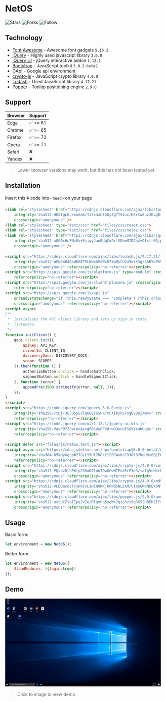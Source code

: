 NetOS
=============

   ![Stars](https://img.shields.io/github/stars/oskarbukovsky/NetOS.svg?style=social&label=Star)
   ![Forks](https://img.shields.io/github/forks/oskarbukovsky/NetOS.svg?style=social&label=Forks)
   ![Follow](https://img.shields.io/github/followers/oskarbukovsky.svg?style=social&label=Follow)


Technology
-----------

- [Font Awesome](https://fontawesome.com/) - Awesome font gadgets `5.15.2`
- [jQuery](https://jquery.com/) - Highly used javascript library `3.6.0`
- [jQuery UI](https://jqueryui.com/) - jQuery interactive addon `1.12.1`
- [Bootstrap](https://getbootstrap.com/) - JavaScript toolkit `5.0.2-beta2`
- [GApi](https://developers.google.com/people/quickstart/js) - Google api environment
- [crypto-js](https://github.com/brix/crypto-js) - JavaScript crypto library `4.0.0`
- [Lodash](https://lodash.com/) - Used JavaScript library `4.17.21`
- [Popper](https://popper.js.org/) - Tooltip positioning engine `2.9.0`

Support
-----------

| Browser | Support |
| ------ | ------ |
| Edge    | ✅ >= 81 |
| Chrome  | ✅ >= 85 |
| Firefox | ✅ >= 72 |
| Opera   | ✅ >= 71 |
| Safari  | ❌ |
| Yandex  | ❌ |

> Lower browser versions may work, but this has not been tested yet.

Installation
-----------

Insert this ⬇️ code into `<head>` on your page

```html
<link rel="stylesheet" href="https://cdnjs.cloudflare.com/ajax/libs/font-awesome/5.15.2/css/all.min.css"
    integrity="sha512-HK5fgLBL+xu6dm/Ii3z4xhlSUyZgTT9tuc/hSrtw6uzJOvgRr2a9jyxxT1ely+B+xFAmJKVSTbpM/CuL7qxO8w=="
    crossorigin="anonymous" />
<link rel="stylesheet" type="text/css" href="files/css/reset.css">
<link rel="stylesheet" type="text/css" href="files/css/netos.css">
<link rel="stylesheet" href="https://cdnjs.cloudflare.com/ajax/libs/jqueryui/1.12.1/jquery-ui.min.css"
    integrity="sha512-aOG0c6nPNzGk+5zjwyJaoRUgCdOrfSDhmMID2u4+OIslr0GjpLKo7Xm0Ao3xmpM4T8AmIouRkqwj1nrdVsLKEQ=="
    crossorigin="anonymous" />

<script src="https://cdnjs.cloudflare.com/ajax/libs/lodash.js/4.17.21/lodash.min.js"
    integrity="sha512-WFN04846sdKMIP5LKNphMaWzU7YpMyCU245etK3g/2ARYbPK9Ub18eG+ljU96qKRCWh+quCY7yefSmlkQw1ANQ=="
    crossorigin="anonymous" referrerpolicy="no-referrer"></script>
<script src="https://apis.google.com/js/platform.js" type="module" crossorigin="anonymous"
    referrerpolicy="no-referrer"></script>
<script src="https://apis.google.com/js/client:plusone.js" crossorigin="anonymous"
    referrerpolicy="no-referrer"></script>
<script src="https://apis.google.com/js/api.js"
    onreadystatechange="if (this.readyState === 'complete') {this.onload();gapi.load('client:auth2', initClient);}"
    crossorigin="anonymous" referrerpolicy="no-referrer"></script>
<script async>
/**
 *  Initializes the API client library and sets up sign-in state
 *  listeners.
 */
function initClient() {
    gapi.client.init({
        apiKey: API_KEY,
        clientId: CLIENT_ID,
        discoveryDocs: DISCOVERY_DOCS,
        scope: SCOPES
    }).then(function () {
        authorizeButton.onclick = handleAuthClick;
        signoutButton.onclick = handleSignoutClick;
    }, function (error) {
        appendPre(JSON.stringify(error, null, 2));
    });
}
</script>
<script src="https://code.jquery.com/jquery-3.6.0.min.js"
    integrity="sha256-/xUj+3OJU5yExlq6GSYGSHk7tPXikynS7ogEvDej/m4=" crossorigin="anonymous"
    referrerpolicy="no-referrer"></script>
<script src="https://code.jquery.com/ui/1.12.1/jquery-ui.min.js"
    integrity="sha256-VazP97ZCwtekAsvgPBSUwPFKdrwD3unUfSGVYrahUqU=" crossorigin="anonymous"
    referrerpolicy="no-referrer"></script>

<script defer src="files/js/netos.test.js"></script>
<script async src="https://cdn.jsdelivr.net/npm/bootstrap@5.0.0-beta2/dist/js/bootstrap.bundle.min.js"
    integrity="sha384-b5kHyXgcpbZJO/tY9Ul7kGkf1S0CWuKcCD38l8YkeH8z8QjE0GmW1gYU5S9FOnJ0" crossorigin="anonymous"
    referrerpolicy="no-referrer"></script>
<script src="https://cdnjs.cloudflare.com/ajax/libs/crypto-js/4.0.0/core.min.js"
    integrity="sha512-PQsdzDthPKtp230uD7lunTQw6CwNTPnd5LP3e3/+afg9cNkrL7UsfWXT3EW5Ar9XZ5SdADcPDXs1BAWNa9OZ7Q=="
    crossorigin="anonymous" referrerpolicy="no-referrer"></script>
<script src="https://cdnjs.cloudflare.com/ajax/libs/crypto-js/4.0.0/md5.min.js"
    integrity="sha512-VLDQac8zlryHkFvL1HIH9KKjkPNdsNLEXM/vImKGMaNkEXbNtb+dyhnyXFkxai1RVNtwrD5L7vffgtzYzeKI3A=="
    crossorigin="anonymous" referrerpolicy="no-referrer"></script>
<script src="https://cdnjs.cloudflare.com/ajax/libs/popper.js/2.9.0/umd/popper.min.js"
    integrity="sha512-uxtUCZ+gIIpqJVZe/0IgmHq5yqW+2gzo3zsSqRXSlUBEM2IYxxnuyg7+i7j9SCv1R74/Zixdx0v8OiyShPWbkQ=="
    crossorigin="anonymous" referrerpolicy="no-referrer"></script>
```

Usage
-----

Basic form:

```javascript
let environment = new NetOS();
```

Better form:

```javascript
let environment = new NetOS({
    $loadModules: [{login:true}]
});
```

Demo
-----

[![Demo](https://raw.githubusercontent.com/oskarbukovsky/NetOS/main/files/imgs/demo.PNG)](https://oskarbukovsky.github.io/NetOS/netos-old.html)

> Click to image to view demo
